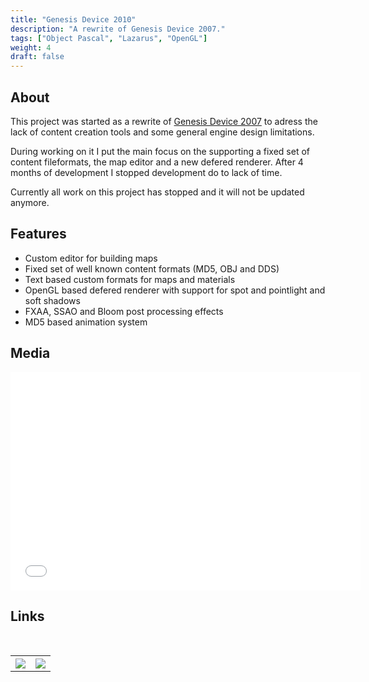 ```yaml
---
title: "Genesis Device 2010"
description: "A rewrite of Genesis Device 2007."
tags: ["Object Pascal", "Lazarus", "OpenGL"]
weight: 4
draft: false
---
```


## About

This project was started as a rewrite of [Genesis Device 2007](https://www.luukvanvenrooij.nl/project/genesisdevice2007/) to adress the lack of content creation tools and some general engine design limitations.

During working on it I put the main focus on the supporting a fixed set of content fileformats, the map editor and a new defered renderer. After 4 months of development I stopped development do to lack of time.

Currently all work on this project has stopped and it will not be updated anymore.

## Features

* Custom editor for building maps
* Fixed set of well known content formats (MD5, OBJ and DDS) 
* Text based custom formats for maps and materials
* OpenGL based defered renderer with support for spot and pointlight and soft shadows
* FXAA, SSAO and Bloom post processing effects
* MD5 based animation system

## Media

<div class="iframeWrapper">
    <iframe width="560" height="349" src="//www.youtube.com/embed/GlelXcj9M0o?rel=0&amp;hd=1" frameborder="0" allowfullscreen=""></iframe>
</div>

## Links
<br>
<table style="width:100%">
  <tr>
    <th style="text-align: center">
        <a title="Github" target="_blank" href="https://github.com/seriva/GenesisDevice-2010">
            <img src="https://www.luukvanvenrooij.nl/images/github_icon.png"  style="max-width:75px" />
        </a>
    </th>
    <th style="text-align: center">
        <a title="Download" target="_blank" href="https://github.com/seriva/GenesisDevice-2010/archive/master.zip">
            <img src="https://www.luukvanvenrooij.nl/images/download_icon.png" style="max-width:75px" />
        </a>
    </th>
  </tr>
</table>

